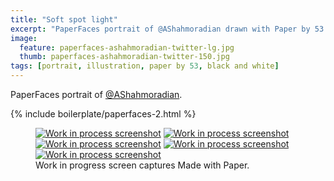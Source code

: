 ```yaml
---
title: "Soft spot light"
excerpt: "PaperFaces portrait of @AShahmoradian drawn with Paper by 53 on an iPad."
image: 
  feature: paperfaces-ashahmoradian-twitter-lg.jpg
  thumb: paperfaces-ashahmoradian-twitter-150.jpg
tags: [portrait, illustration, paper by 53, black and white]
---
```


PaperFaces portrait of [@AShahmoradian](http://twitter.com/AShahmoradian).

{% include boilerplate/paperfaces-2.html %}

<figure class="third">
	<a href="{{ site.url }}/images/paperfaces-ashahmoradian-process-1-lg.jpg"><img src="{{ site.url }}/images/paperfaces-ashahmoradian-process-1-600.jpg" alt="Work in process screenshot"></a>
	<a href="{{ site.url }}/images/paperfaces-ashahmoradian-process-2-lg.jpg"><img src="{{ site.url }}/images/paperfaces-ashahmoradian-process-2-600.jpg" alt="Work in process screenshot"></a>
	<a href="{{ site.url }}/images/paperfaces-ashahmoradian-process-3-lg.jpg"><img src="{{ site.url }}/images/paperfaces-ashahmoradian-process-3-600.jpg" alt="Work in process screenshot"></a>
	<a href="{{ site.url }}/images/paperfaces-ashahmoradian-process-4-lg.jpg"><img src="{{ site.url }}/images/paperfaces-ashahmoradian-process-4-600.jpg" alt="Work in process screenshot"></a>
	<a href="{{ site.url }}/images/paperfaces-ashahmoradian-process-5-lg.jpg"><img src="{{ site.url }}/images/paperfaces-ashahmoradian-process-5-600.jpg" alt="Work in process screenshot"></a>
	<figcaption>Work in progress screen captures Made with Paper.</figcaption>
</figure>
